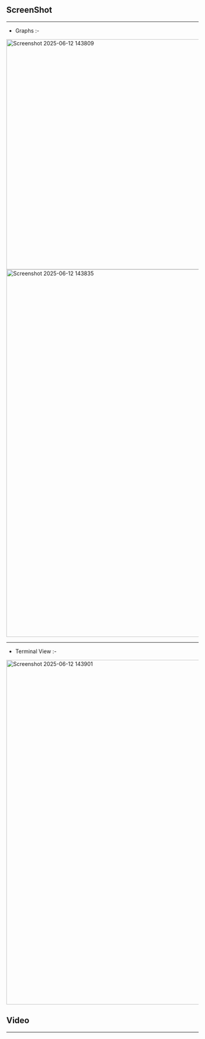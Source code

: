 ## ScreenShot
---

- Graphs :-
<img width="601" alt="Screenshot 2025-06-12 143809" src="https://github.com/user-attachments/assets/2df389d4-7d77-45cd-abd8-7ee3b51bae19" />
<img width="960" alt="Screenshot 2025-06-12 143835" src="https://github.com/user-attachments/assets/ccc47462-7d0b-448a-86ec-6d34a03096f0" />

---
- Terminal View :-
<img width="900" alt="Screenshot 2025-06-12 143901" src="https://github.com/user-attachments/assets/e47ce043-a8b6-44a1-a2bb-9083ae300eeb" />

## Video
---
